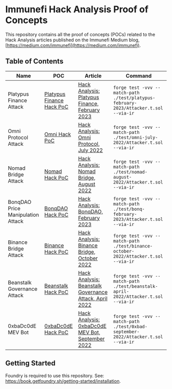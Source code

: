 # Immunefi Hack Analysis Proof of Concepts

This repository contains all the proof of concepts (POCs) related to the Hack Analysis articles published on the Immunefi Medium blog, [https://medium.com/immunefi](https://medium.com/immunefi).

## Table of Contents

| Name | POC | Article | Command
| ---- | ------- | ---- | ---- |
| Platypus Finance Attack | [Platypus Finance Hack PoC](./test/platypus-february-2023/Attacker.t.sol) | [Hack Analysis: Platypus Finance, February 2023](https://medium.com/immunefi/hack-analysis-platypus-finance-february-2023-d11fce37d861) | `forge test -vvv --match-path ./test/platypus-february-2023/Attacker.t.sol --via-ir` |
| Omni Protocol Attack | [Omni Hack PoC](test/omni-july-2022/Attacker.t.sol) | [Hack Analysis: Omni Protocol, July 2022](https://medium.com/immunefi/hack-analysis-omni-protocol-july-2022-2d35091a0109) | `forge test -vvv --match-path ./test/omni-july-2022/Attacker.t.sol --via-ir` |
| Nomad Bridge Attack | [Nomad Hack PoC](./test/nomad-august-2022/Attacker.t.sol) | [Hack Analysis: Nomad Bridge, August 2022](https://medium.com/immunefi/hack-analysis-nomad-bridge-august-2022-5aa63d53814a) | `forge test -vvv --match-path ./test/nomad-august-2022/Attacker.t.sol --via-ir` |
| BonqDAO Price Manipulation Attack | [BonqDAO Hack PoC](./test/bonq-february-2023/Attacker.t.sol) | [Hack Analysis: BonqDAO, February 2023](https://medium.com/immunefi/hack-analysis-bonqdao-february-2023-ef6aab0086d6) | `forge test -vvv --match-path ./test/bonq-february-2023/Attacker.t.sol --via-ir` |
| Binance Bridge Attack | [Binance Hack PoC](./test/binance-october-2022/Attacker.t.sol) | [Hack Analysis: Binance Bridge, October 2022](https://medium.com/immunefi/hack-analysis-binance-bridge-october-2022-2876d39247c1) | `forge test -vvv --match-path ./test/binance-october-2022/Attacker.t.sol --via-ir` |
| Beanstalk Governance Attack | [Beanstalk Hack PoC](test/beanstalk-april-2022/Attacker.t.sol) | [Hack Analysis: Beanstalk Governance Attack, April 2022](https://medium.com/immunefi/hack-analysis-beanstalk-governance-attack-april-2022-f42788fc821e) | `forge test -vvv --match-path ./test/beanstalk-april-2022/Attacker.t.sol --via-ir` |
| 0xbaDc0dE MEV Bot | [0xbaDc0dE Hack PoC](./test/0xbad-september-2022/Attacker.t.sol) | [Hack Analysis: 0xbaDc0dE MEV Bot, September 2022](https://medium.com/immunefi/0xbadc0de-mev-bot-hack-analysis-30b9031ff0ba) | `forge test -vvv --match-path ./test/0xbad-september-2022/Attacker.t.sol --via-ir`


## Getting Started

Foundry is required to use this repository. See: https://book.getfoundry.sh/getting-started/installation.
